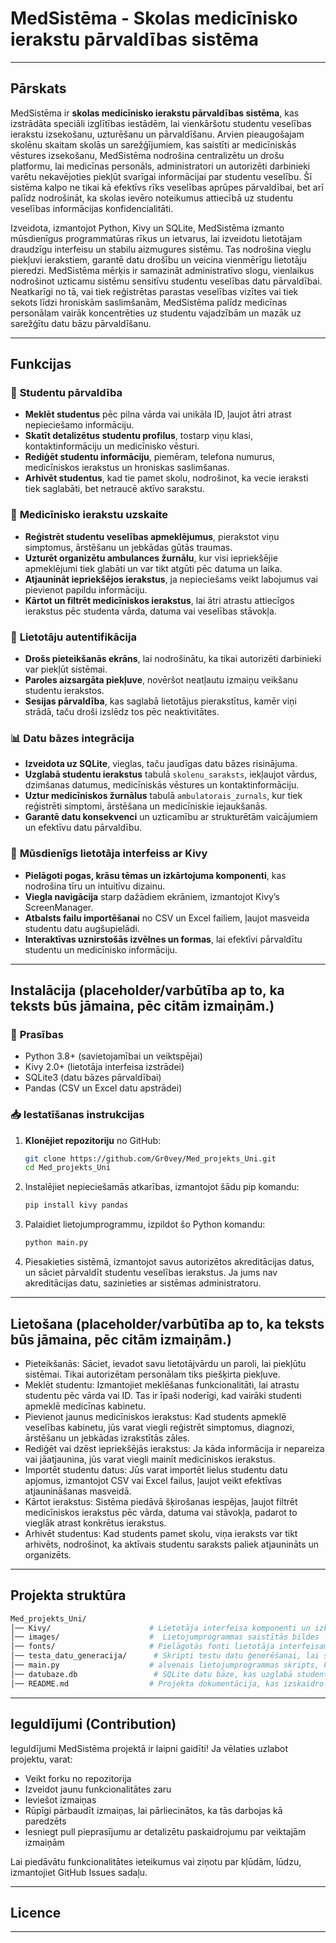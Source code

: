 # MedSistēma - Skolas medicīnisko ierakstu pārvaldības sistēma

---

## Pārskats
MedSistēma ir **skolas medicīnisko ierakstu pārvaldības sistēma**, kas izstrādāta speciāli izglītības iestādēm, lai vienkāršotu studentu veselības ierakstu izsekošanu, uzturēšanu un pārvaldīšanu. Arvien pieaugošajam skolēnu skaitam skolās un sarežģījumiem, kas saistīti ar medicīniskās vēstures izsekošanu, MedSistēma nodrošina centralizētu un drošu platformu, lai medicīnas personāls, administratori un autorizēti darbinieki varētu nekavējoties piekļūt svarīgai informācijai par studentu veselību. Šī sistēma kalpo ne tikai kā efektīvs rīks veselības aprūpes pārvaldībai, bet arī palīdz nodrošināt, ka skolas ievēro noteikumus attiecībā uz studentu veselības informācijas konfidencialitāti.

Izveidota, izmantojot Python, Kivy un SQLite, MedSistēma izmanto mūsdienīgus programmatūras rīkus un ietvarus, lai izveidotu lietotājam draudzīgu interfeisu un stabilu aizmugures sistēmu. Tas nodrošina vieglu piekļuvi ierakstiem, garantē datu drošību un veicina vienmērīgu lietotāju pieredzi. MedSistēma mērķis ir samazināt administratīvo slogu, vienlaikus nodrošinot uzticamu sistēmu sensitīvu studentu veselības datu pārvaldībai. Neatkarīgi no tā, vai tiek reģistrētas parastas veselības vizītes vai tiek sekots līdzi hroniskām saslimšanām, MedSistēma palīdz medicīnas personālam vairāk koncentrēties uz studentu vajadzībām un mazāk uz sarežģītu datu bāzu pārvaldīšanu.

---

## Funkcijas

### 🏫 **Studentu pārvaldība**
- **Meklēt studentus** pēc pilna vārda vai unikāla ID, ļaujot ātri atrast nepieciešamo informāciju.
- **Skatīt detalizētus studentu profilus**, tostarp viņu klasi, kontaktinformāciju un medicīnisko vēsturi.
- **Rediģēt studentu informāciju**, piemēram, telefona numurus, medicīniskos ierakstus un hroniskas saslimšanas.
- **Arhivēt studentus**, kad tie pamet skolu, nodrošinot, ka vecie ieraksti tiek saglabāti, bet netraucē aktīvo sarakstu.

### 🏥 **Medicīnisko ierakstu uzskaite**
- **Reģistrēt studentu veselības apmeklējumus**, pierakstot viņu simptomus, ārstēšanu un jebkādas gūtās traumas.
- **Uzturēt organizētu ambulances žurnālu**, kur visi iepriekšējie apmeklējumi tiek glabāti un var tikt atgūti pēc datuma un laika.
- **Atjaunināt iepriekšējos ierakstus**, ja nepieciešams veikt labojumus vai pievienot papildu informāciju.
- **Kārtot un filtrēt medicīniskos ierakstus**, lai ātri atrastu attiecīgos ierakstus pēc studenta vārda, datuma vai veselības stāvokļa.

### 🔑 **Lietotāju autentifikācija**
- **Drošs pieteikšanās ekrāns**, lai nodrošinātu, ka tikai autorizēti darbinieki var piekļūt sistēmai.
- **Paroles aizsargāta piekļuve**, novēršot neatļautu izmaiņu veikšanu studentu ierakstos.
- **Sesijas pārvaldība**, kas saglabā lietotājus pierakstītus, kamēr viņi strādā, taču droši izslēdz tos pēc neaktivitātes.

### 📊 **Datu bāzes integrācija**
- **Izveidota uz SQLite**, vieglas, taču jaudīgas datu bāzes risinājuma.
- **Uzglabā studentu ierakstus** tabulā `skolenu_saraksts`, iekļaujot vārdus, dzimšanas datumus, medicīniskās vēstures un kontaktinformāciju.
- **Uztur medicīniskos žurnālus** tabulā `ambulatorais_zurnals`, kur tiek reģistrēti simptomi, ārstēšana un medicīniskie iejaukšanās.
- **Garantē datu konsekvenci** un uzticamību ar strukturētām vaicājumiem un efektīvu datu pārvaldību.

### 🎨 **Mūsdienīgs lietotāja interfeiss ar Kivy**
- **Pielāgoti pogas, krāsu tēmas un izkārtojuma komponenti**, kas nodrošina tīru un intuitīvu dizainu.
- **Viegla navigācija** starp dažādiem ekrāniem, izmantojot Kivy’s ScreenManager.
- **Atbalsts failu importēšanai** no CSV un Excel failiem, ļaujot masveida studentu datu augšupielādi.
- **Interaktīvas uznirstošās izvēlnes un formas**, lai efektīvi pārvaldītu studentu un medicīnisko informāciju.

---

## Instalācija (placeholder/varbūtība ap to, ka teksts būs jāmaina, pēc citām izmaiņām.)

### 📌 **Prasības**
- Python 3.8+ (savietojamībai un veiktspējai)
- Kivy 2.0+ (lietotāja interfeisa izstrādei)
- SQLite3 (datu bāzes pārvaldībai)
- Pandas (CSV un Excel datu apstrādei)

### 📥 **Iestatīšanas instrukcijas**
1. **Klonējiet repozitoriju** no GitHub:
   ```bash
   git clone https://github.com/Gr0vey/Med_projekts_Uni.git
   cd Med_projekts_Uni
   
2. Instalējiet nepieciešamās atkarības, izmantojot šādu pip komandu:
	```bash
   pip install kivy pandas
   
3. Palaidiet lietojumprogrammu, izpildot šo Python komandu:
	```bash
	python main.py
	
4. Piesakieties sistēmā, izmantojot savus autorizētos akreditācijas datus, un sāciet pārvaldīt studentu veselības ierakstus. Ja jums nav akreditācijas datu, sazinieties ar sistēmas administratoru.

---

## Lietošana (placeholder/varbūtība ap to, ka teksts būs jāmaina, pēc citām izmaiņām.)

- Pieteikšanās: Sāciet, ievadot savu lietotājvārdu un paroli, lai piekļūtu sistēmai. Tikai autorizētam personālam tiks piešķirta piekļuve.
- Meklēt studentu: Izmantojiet meklēšanas funkcionalitāti, lai atrastu studentu pēc vārda vai ID. Tas ir īpaši noderīgi, kad vairāki studenti apmeklē medicīnas kabinetu.
- Pievienot jaunus medicīniskos ierakstus: Kad students apmeklē veselības kabinetu, jūs varat viegli reģistrēt simptomus, diagnozi, ārstēšanu un jebkādas izrakstītās zāles.
- Rediģēt vai dzēst iepriekšējās ierakstus: Ja kāda informācija ir nepareiza vai jāatjaunina, jūs varat viegli mainīt medicīniskos ierakstus.
- Importēt studentu datus: Jūs varat importēt lielus studentu datu apjomus, izmantojot CSV vai Excel failus, ļaujot veikt efektīvas atjaunināšanas masveidā.
- Kārtot ierakstus: Sistēma piedāvā šķirošanas iespējas, ļaujot filtrēt medicīniskos ierakstus pēc vārda, datuma vai stāvokļa, padarot to vieglāk atrast konkrētus ierakstus.
- Arhivēt studentus: Kad students pamet skolu, viņa ieraksts var tikt arhivēts, nodrošinot, ka aktīvais studentu saraksts paliek atjaunināts un organizēts.

---

## Projekta struktūra

```bash
Med_projekts_Uni/
│── Kivy/                      # Lietotāja interfeisa komponenti un izkārtojumi
│── images/                    #  Lietojumprogrammas saistītās bildes
│── fonts/                     # Pielāgotās fonti lietotāja interfeisam
│── testa_datu_generacija/      # Skripti testu datu ģenerēšanai, lai simulētu medicīniskos ierakstus un studentu profilus
│── main.py                    # alvenais lietojumprogrammas skripts, kas atbild par sistēmas inicializēšanu
│── datubaze.db                 # SQLite datu bāze, kas uzglabā studentu un medicīniskos ierakstus
│── README.md                  # Projekta dokumentācija, kas izskaidro iestatīšanu, lietošanu un ieguldījuma norādījumus


```

---

## Ieguldījumi (Contribution)

Ieguldījumi MedSistēma projektā ir laipni gaidīti! Ja vēlaties uzlabot projektu, varat:

- Veikt forku no repozitorija
- Izveidot jaunu funkcionalitātes zaru
- Ieviešot izmaiņas
- Rūpīgi pārbaudīt izmaiņas, lai pārliecinātos, ka tās darbojas kā paredzēts
- Iesniegt pull pieprasījumu ar detalizētu paskaidrojumu par veiktajām izmaiņām

Lai piedāvātu funkcionalitātes ieteikumus vai ziņotu par kļūdām, lūdzu, izmantojiet GitHub Issues sadaļu.

---

## Licence 

---


